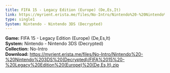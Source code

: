 ```yaml
---
title: FIFA 15 - Legacy Edition (Europe) (De,Es,It)
link: https://myrient.erista.me/files/No-Intro/Nintendo%20-%20Nintendo%203DS%20(Decrypted)/FIFA%2015%20-%20Legacy%20Edition%20(Europe)%20(De,Es,It).zip
type: single1
System: Nintendo - Nintendo 3DS (Decrypted)
---
```

<b>Game:</b> FIFA 15 - Legacy Edition (Europe) (De,Es,It)<br>
<b>System:</b> Nintendo - Nintendo 3DS (Decrypted)<br>
<b>Collection:</b> No-Intro<br>
<b>Download:</b> https://myrient.erista.me/files/No-Intro/Nintendo%20-%20Nintendo%203DS%20(Decrypted)/FIFA%2015%20-%20Legacy%20Edition%20(Europe)%20(De,Es,It).zip
